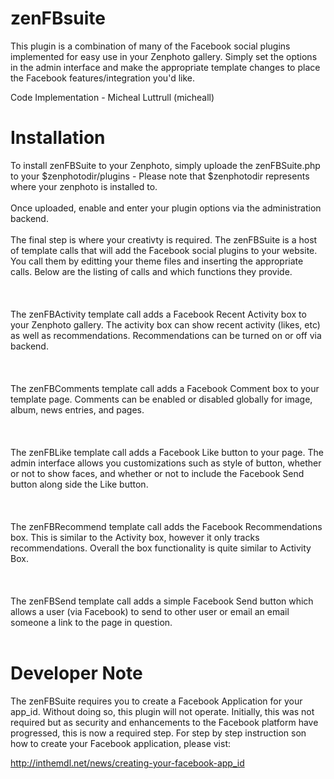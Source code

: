 zenFBsuite
==========
This plugin is a combination of many of the Facebook social plugins implemented for easy use
in your Zenphoto gallery. Simply set the options in the admin interface and make the appropriate
template changes to place the Facebook features/integration you'd like.

Code Implementation - Micheal Luttrull (micheall)

Installation
============
To install zenFBSuite to your Zenphoto, simply uploade the zenFBSuite.php to your $zenphotodir/plugins - Please note that $zenphotodir represents where your zenphoto is installed to.<br />
<br />
Once uploaded, enable and enter your plugin options via the administration backend.<br />
<br />
The final step is where your creativty is required. The zenFBSuite is a host of template calls that will add the Facebook social plugins to your website. You call them by editting your theme files and inserting the appropriate calls. Below are the listing of calls and which functions they provide.<br />
<br />
<em><?php if (function_exists('zenFBActivity')) { zenFBActivity(); } ?></em><br />
<br />
The zenFBActivity template call adds a Facebook Recent Activity box to your Zenphoto gallery. The activity box can show recent activity (likes, etc) as well as recommendations. Recommendations can be turned on or off via backend.<br />
<br />
<em><?php if (function_exists('zenFBComments')) { zenFBComments(); } ?></em><br />
<br />
The zenFBComments template call adds a Facebook Comment box to your template page. Comments can be enabled or disabled globally for image, album, news entries, and pages.<br />
<br />
<em><?php if (function_exists('zenFBLike')) { zenFBLike(); } ?></em><br />
<br />
The zenFBLike template call adds a Facebook Like button to your page. The admin interface allows you customizations such as style of button, whether or not to show faces, and whether or not to include the Facebook Send button along side the Like button.<br />
<br />
<em><?php if (function_exists('zenFBRecommend')) { zenFBRecommend(); } ?></em><br />
<br />
The zenFBRecommend template call adds the Facebook Recommendations box. This is similar to the Activity box, however it only tracks recommendations. Overall the box functionality is quite similar to Activity Box.<br />
<br />
<em><?php if (function_exists('zenFBSend')) { zenFBSend(); } ?></em><br />
<br />
The zenFBSend template call adds a simple Facebook Send button which allows a user (via Facebook) to send to other user or email an email someone a link to the page in question.<br />
<br />

Developer Note
==============
The zenFBSuite requires you to create a Facebook Application for your app_id. Without doing so, this
plugin will not operate. Initially, this was not required but as security and enhancements to the
Facebook platform have progressed, this is now a required step. For step by step instruction son how
to create your Facebook application, please vist:

http://inthemdl.net/news/creating-your-facebook-app_id

